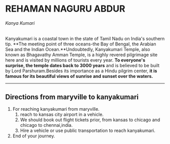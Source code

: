 # REHAMAN NAGURU ABDUR
###### Kanya Kumari

Kanyakumari is a coastal town in the state of Tamil Nadu on India's southern tip. **The meeting point of three oceans-the Bay of Bengal, the Arabian Sea and the Indian Ocean.**Undoubtedly, Kanyakumari Temple, also known as Bhagavathy Amman Temple, is a highly revered pilgrimage site here and is visited by millions of tourists every year. **To everyone's surprise, the temple dates back to 3000 years** and is believed to be built by Lord Parshuram.Besides its importance as a Hindu pilgrim center, **it is famous for its beautiful views of sunrise and sunset over the waters.**

***

## Directions from maryville to kanyakumari

1. For reaching kanyakumari from maryville.
    1. reach to kansas city airport in a vehicle.
    2. We should book out flight tickets prior, from kansas to chicago and chicago to chennai,india. 
    3. Hire a vehicle or use public transportation to reach kanyakumari.
2. End of your journey.




